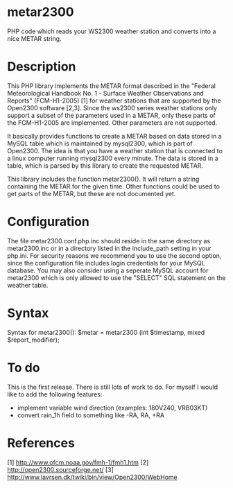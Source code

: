 # metar2300

PHP code which reads your WS2300 weather station and converts into a nice METAR string.

# Description

This PHP library implements the METAR format described in the "Federal
Meteorological Handbook No. 1 - Surface Weather Observations and Reports"
(FCM-H1-2005) [1] for weather stations that are supported by the Open2300
software [2,3]. Since the ws2300 series weather stations only support a
subset of the parameters used in a METAR, only these parts of the FCM-H1-2005
are implemented. Other parameters are not supported.

It basically provides functions to create a METAR based on data stored in a
MySQL table which is maintained by mysql2300, which is part of Open2300. The
idea is that you have a weather station that is connected to a linux computer
running mysql2300 every minute. The data is stored in a table, which is
parsed by this library to create the requested METAR.

This library includes the function metar2300(). It will return a string
containing the METAR for the given time. Other functions could be used to get
parts of the METAR, but these are not documented yet.

# Configuration

The file metar2300.conf.php.inc should reside in the same directory as
metar2300.inc or in a directory listed in the include_path setting in your
php.ini. For security reasons we recommend you to use the second option,
since the configuration file includes login credentials for your MySQL
database. You may also consider using a seperate MySQL account for metar2300
which is only allowed to use the "SELECT" SQL statement on the weather table.

# Syntax

Syntax for metar2300():
$metar = metar2300 (int $timestamp, mixed $report_modifier);

# To do

This is the first release. There is still lots of work to do. For myself I
would like to add the following features:
- implement variable wind direction (examples: 180V240, VRB03KT)
- convert rain_1h field to something like -RA, RA, +RA

# References

[1] http://www.ofcm.noaa.gov/fmh-1/fmh1.htm
[2] http://open2300.sourceforge.net/
[3] http://www.lavrsen.dk/twiki/bin/view/Open2300/WebHome

